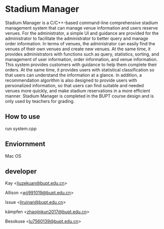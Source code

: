# Stadium Manager
Stadium Manager is a C/C++-based command-line comprehensive stadium management system that can manage venue information and users reserve venues. For the administrator, a simple UI and guidance are provided for the administrator to facilitate the administrator to better query and manage order information. In terms of venues, the administrator can easily find the venues of their own venues and create new venues. At the same time, it provides administrators with functions such as query, statistics, sorting, and management of user information, order information, and venue information. This system provides customers with guidance to help them complete their orders. At the same time, it provides users with statistical classification so that users can understand the information at a glance. In addition, a recommendation algorithm is also designed to provide users with personalized information, so that users can find suitable and needed venues more quickly, and make stadium reservations in a more efficient manner.
Stadium Manager is completed in the BUPT course design and is only used by teachers for grading.

## How to use
run system.cpp

## Enviornment

Mac OS


## developer

Kay <<liuzekuan@bupt.edu.cn>>

Allison <<wjj991019@bupt.edu.cn>>

Issue <<liruinan@bupt.edu.cn>>

kämpfen <<zhaojinkun2017@bupt.edu.cn>>

Besokuse <<lu7560139@bupt.edu.cn>>
